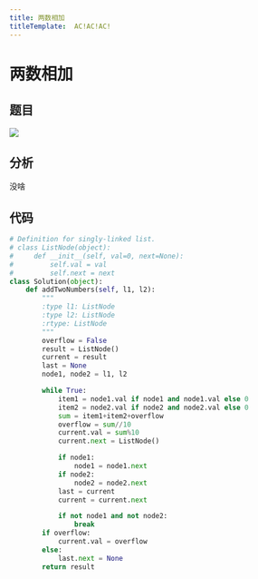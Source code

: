 ```yaml
---
title: 两数相加
titleTemplate:  AC!AC!AC!
---
```

# 两数相加

## 题目

![](https://img-blog.csdnimg.cn/a7647c0b61144ce4ba5db7d452b727f1.png?x-oss-process=image/watermark,type_d3F5LXplbmhlaQ,shadow_50,text_Q1NETiBA6Zm26Iqx5byA,size_20,color_FFFFFF,t_70,g_se,x_16)


## 分析

没啥

## 代码

```python
# Definition for singly-linked list.
# class ListNode(object):
#     def __init__(self, val=0, next=None):
#         self.val = val
#         self.next = next
class Solution(object):
    def addTwoNumbers(self, l1, l2):
        """
        :type l1: ListNode
        :type l2: ListNode
        :rtype: ListNode
        """
        overflow = False
        result = ListNode()
        current = result
        last = None
        node1, node2 = l1, l2

        while True:
            item1 = node1.val if node1 and node1.val else 0
            item2 = node2.val if node2 and node2.val else 0
            sum = item1+item2+overflow
            overflow = sum//10
            current.val = sum%10
            current.next = ListNode()

            if node1:
                node1 = node1.next
            if node2:
                node2 = node2.next
            last = current
            current = current.next

            if not node1 and not node2:
                break
        if overflow:
            current.val = overflow
        else:
            last.next = None
        return result
```
